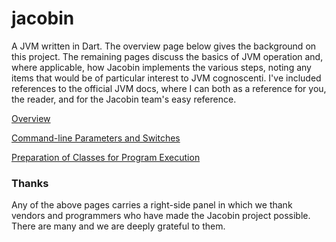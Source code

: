 # jacobin
A JVM written in Dart. The overview page below gives the background on this project. The remaining pages discuss the basics of JVM operation and, where applicable, how Jacobin implements the various steps, noting any items that would be of particular interest to JVM cognoscenti. I've included references to the official JVM docs, where I can both as a reference for you, the reader, and for the Jacobin team's easy reference. 

[Overview](https://github.com/platypusguy/jacobin/wiki/Jacobin-Overview)

[Command-line Parameters and Switches](https://github.com/platypusguy/jacobin/wiki/Command-line-parameters)

[Preparation of Classes for Program Execution](https://github.com/platypusguy/jacobin/wiki/Preparation-for-Program-Execution)

### Thanks
Any of the above pages carries a right-side panel in which we thank vendors and programmers who have made the Jacobin project possible. There are many and we are deeply grateful to them. 
